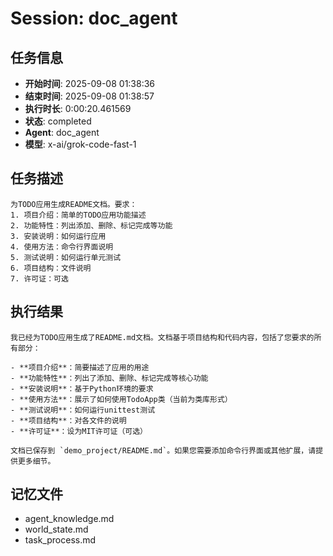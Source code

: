 # Session: doc_agent

## 任务信息
- **开始时间**: 2025-09-08 01:38:36
- **结束时间**: 2025-09-08 01:38:57
- **执行时长**: 0:00:20.461569
- **状态**: completed
- **Agent**: doc_agent
- **模型**: x-ai/grok-code-fast-1

## 任务描述
```
为TODO应用生成README文档。要求：
1. 项目介绍：简单的TODO应用功能描述
2. 功能特性：列出添加、删除、标记完成等功能
3. 安装说明：如何运行应用
4. 使用方法：命令行界面说明
5. 测试说明：如何运行单元测试
6. 项目结构：文件说明
7. 许可证：可选
```

## 执行结果
```
我已经为TODO应用生成了README.md文档。文档基于项目结构和代码内容，包括了您要求的所有部分：

- **项目介绍**：简要描述了应用的用途
- **功能特性**：列出了添加、删除、标记完成等核心功能
- **安装说明**：基于Python环境的要求
- **使用方法**：展示了如何使用TodoApp类（当前为类库形式）
- **测试说明**：如何运行unittest测试
- **项目结构**：对各文件的说明
- **许可证**：设为MIT许可证（可选）

文档已保存到 `demo_project/README.md`。如果您需要添加命令行界面或其他扩展，请提供更多细节。
```

## 记忆文件
- agent_knowledge.md
- world_state.md  
- task_process.md
